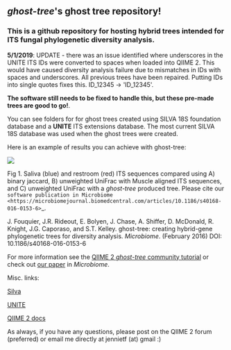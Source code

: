 


## *ghost-tree*'s ghost tree repository!

### This is a github repository for hosting hybrid trees intended for ITS fungal phylogenetic diversity analysis.

**5/1/2019**: UPDATE - there was an issue identified where underscores in
the UNITE ITS IDs were converted to spaces when loaded into QIIME 2.
This would have caused diversity analysis failure due to mismatches in
IDs with spaces and underscores. All previous trees have been repaired.
Putting IDs into single quotes fixes this. ID_12345 -> 'ID_12345'.

**The software still needs to be fixed to handle this, but these
pre-made trees are good to go!**.

You can see folders for for ghost trees created using SILVA 18S foundation
database and a **UNITE** ITS extensions database. The most current SILVA
18S database was used when the ghost trees were created.

Here is an example of results you can achieve with ghost-tree:

![](https://github.com/JTFouquier/q2-ghost-tree/blob/master/images/Picture1.png)

Fig 1. Saliva (blue) and restroom (red) ITS sequences compared using
A) binary jaccard, B) unweighted UniFrac with Muscle aligned ITS sequences,
and C) unweighted UniFrac with a *ghost-tree* produced tree.
Please cite our
`software publication in Microbiome <https://microbiomejournal.biomedcentral.com/articles/10.1186/s40168-016-0153-6>`_.

J. Fouquier, J.R. Rideout, E. Bolyen, J. Chase, A. Shiffer, D. McDonald,
R. Knight, J.G. Caporaso, and S.T. Kelley. ghost-tree: creating hybrid-gene
phylogenetic trees for diversity analysis. *Microbiome*.
(February 2016) DOI: 10.1186/s40168-016-0153-6

For more information see the
[QIIME 2 *ghost-tree* community tutorial](https://github.com/JTFouquier/q2-ghost-tree/blob/master/QIIME2_community_tutorial.md)
or check out
[our paper](https://microbiomejournal.biomedcentral.com/articles/10.1186/s40168-016-0153-6)
in *Microbiome*.

Misc. links:

[Silva](https://www.arb-silva.de/)

[UNITE](https://unite.ut.ee/repository.php)

[QIIME 2 docs](https://docs.qiime2.org/2018.6/)

As always, if you have any questions, please post on the QIIME 2 forum
(preferred) or email me directly at jennietf (at) gmail  :)